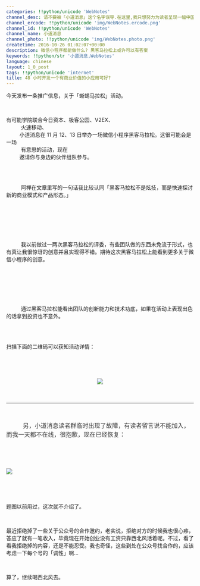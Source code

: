 ```yaml
---
categories: !!python/unicode 'WebNotes'
channel_desc: 请不要被「小道消息」这个名字误导.在这里,我只想努力为读者呈现一幅中国互联网的清明上河图.
channel_ercode: !!python/unicode 'img/WebNotes.ercode.png'
channel_id: !!python/unicode 'WebNotes'
channel_name: 小道消息
channel_photo: !!python/unicode 'img/WebNotes.photo.png'
createtime: 2016-10-26 01:02:07+00:00
description: 微信小程序都能做什么? 黑客马拉松上或许可以有答案
keywords: !!python/str '小道消息,WebNotes'
language: chinese
layout: 1_0_post
tags: !!python/unicode 'internet'
title: 48 小时开发一个有商业价值的小应用可好?
---
```

<div class="rich_media_content" id="js_content">
<p>
         今天发布一条推广信息，关于「蜥蜴马拉松」活动。
        </p>
<p>
<br/>
</p>
<p>
         有可能学院联合今日资本、极客公园、V2EX、
         <span style="white-space: pre-wrap;">
          火速移动、
         </span>
         小道消息在 11 月 12、13 日举办一场微信小程序黑客马拉松。这很可能会是一场
         <span style="white-space: pre-wrap;">
          有意思的活动，现在
         </span>
         邀请你与身边的伙伴组队参与。
         <br/>
</p>
<p>
<br/>
</p>
<p>
<span style="white-space: pre-wrap;">
          阿禅在文章里写的一句话我比较认同「黑客马拉松不是炫技，而是快速探讨新的商业模式和产品形态。」
         </span>
</p>
<p>
<span style="white-space: pre-wrap;">
<br/>
</span>
</p>
<p>
<span style="white-space: pre-wrap;">
          我以前做过一两次黑客马拉松的评委，有些团队做的东西未免流于形式，也有真让我很惊讶的创意并且实现得不错。期待这次黑客马拉松上能看到更多关于微信小程序的创意。
         </span>
</p>
<p>
<span style="white-space: pre-wrap;">
<br/>
</span>
</p>
<p>
<span style="white-space: pre-wrap;">
          通过黑客马拉松能看出团队的创新能力和技术功底，如果在活动上表现出色的话拿到投资也不意外。
         </span>
</p>
<p>
<br/>
</p>
<p>
         扫描下面的二维码可以获知活动详情：
        </p>
<p>
<br/>
</p>
<p>
<br/>
</p>
<p style="text-align: center;">
<img data-ratio="1" data-s="300,640" data-src="" data-type="png" data-w="200" src="{{ '/img/ow5rEn8QGlElNIU0SZib9okcb8O2o4yNflWFwHdK5wYhoFWIdMtxzJJJWBianrF42Ob0PUj7lfFAiamKo4sx76nnQ.png' | prepend: site.img | replace: '//','/' }}"/>
<br/>
</p>
<p style="text-align: center;">
<br/>
</p>
<hr style="font-family: Lato, Helvetica, Arial, freesans, clean, sans-serif; border-right-width: 0px; border-bottom-width: 0px; border-left-width: 0px; border-top-style: solid; border-top-color: rgb(234, 234, 234); height: 1px; margin-top: 1em; margin-bottom: 1em; color: rgb(51, 51, 51); font-size: 16px; white-space: normal;"/>
<p style="font-family: Lato, Helvetica, Arial, freesans, clean, sans-serif; border: 0px; font-size: 16px; margin-top: 1.5em; margin-bottom: 1.5em; outline: 0px; line-height: 1.5em; color: rgb(51, 51, 51); white-space: normal;">
<span style="white-space: pre-wrap; font-family: 'Helvetica Neue', Helvetica, 'Hiragino Sans GB', 'Microsoft YaHei', Arial, sans-serif;">
          另，小道消息读者群临时出现了故障，有读者留言说不能加入，而我一天都不在线，很抱歉，现在已经恢复：
         </span>
</p>
<p>
<br/>
</p>
<p>
<img data-ratio="1.4340101522842639" data-src="" data-type="" data-w="1182" src="{{ '/img/ow5rEn8QGlElNIU0SZib9okcb8O2o4yNf4ZyrWHj1hOlD3QJttw5ZUA2zEXnV27ibQqK40VuGCmRSD0tmNSaUxpQ.jpeg' | prepend: site.img | replace: '//','/' }}"/>
</p>
<p>
<br/>
</p>
<p>
<br/>
</p>
<p>
         题图以前用过，这次就不介绍了。
         <br/>
</p>
<p>
<br/>
</p>
<p>
         最近拒绝掉了一些关于公众号的合作邀约，老实说，拒绝对方的时候我也很心疼，答应了就有一笔收入，毕竟现在开始创业没有工资只靠西北风活着呢。不过，看了看我拒绝掉的内容，还是不能忍受。我也奇怪，这些到处在公众号找合作的，应该考虑一下每个号的「调性」啊…
        </p>
<p>
<br/>
</p>
<p>
         算了，继续喝西北风去。
        </p>
<p>
<br/>
</p>
<p>
<br/>
</p>
</div>